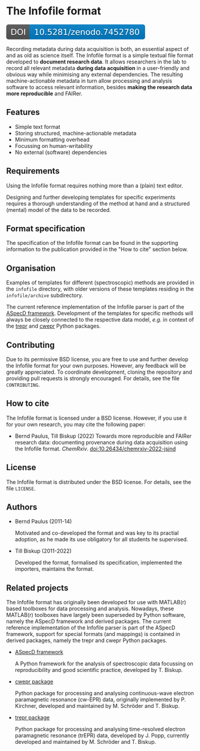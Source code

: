 # The Infofile format

[![DOI](zenodo.7452780.svg)](https://doi.org/10.5281/zenodo.7452780)

Recording metadata during data acquisition is both, an essential aspect of and as old as science itself. The Infofile format is a simple textual file format developed to **document research data**. It allows researchers in the lab to record all relevant metadata **during data acquisition** in a user-friendly and obvious way while minimising any external dependencies. The resulting machine-actionable metadata in turn allow processing and analysis software to access relevant information, besides **making the research data more reproducible** and FAIRer.

## Features

* Simple text format
* Storing structured, machine-actionable metadata
* Minimum formatting overhead
* Focussing on human-writability
* No external (software) dependencies


## Requirements

Using the Infofile format requires nothing more than a (plain) text editor.

Designing and further developing templates for specific experiments requires a thorough understanding of the method at hand and a structured (mental) model of the data to be recorded.


## Format specification

The specification of the Infofile format can be found in the supporting information to the publication provided in the "How to cite" section below.


## Organisation

Examples of templates for different (spectroscopic) methods are provided in the `infofile` directory, with older versions of these templates residing in the `infofile/archive` subdirectory. 

The current reference implementation of the Infofile parser is part of the [ASpecD framework](https://github.com/tillbiskup/aspecd). Development of the templates for specific methods will always be closely connected to the respective data model, *e.g.* in context of the [trepr](https://github.com/tillbiskup/trepr) and [cwepr](https://github.com/tillbiskup/cwepr) Python packages.



## Contributing

Due to its permissive BSD license, you are free to use and further develop the Infofile format for your own purposes. However, any feedback will be greatly appreciated. To coordinate development, cloning the repository and providing pull requests is strongly encouraged. For details, see the file `CONTRIBUTING`.


## How to cite

The Infofile format is licensed under a BSD license. However, if you use it for your own research, you may cite the following paper:

  * Bernd Paulus, Till Biskup (2022) Towards more reproducible and FAIRer research data: documenting provenance during data acquisition using the Infofile format. *ChemRxiv*. [doi:10.26434/chemrxiv-2022-jsjnd](https://doi.org/10.26434/chemrxiv-2022-jsjnd)


## License

The Infofile format is distributed under the BSD license. For details, see the file `LICENSE`.


## Authors

* Bernd Paulus (2011-14)

    Motivated and co-developed the format and was key to its practial adoption, as he made its use obligatory for all students he supervised.

* Till Biskup (2011-2022)

    Developed the format, formalised its specification, implemented the importers, maintains the format.


## Related projects

The Infofile format has originally been developed for use with MATLAB(r) based toolboxes for data processing and analysis. Nowadays, these MATLAB(r) toolboxes have largely been superseded by Python software, namely the ASpecD framework and derived packages. The current reference implementation of the Infofile parser is part of the ASpecD framework, support for special formats (and mappings) is contained in derived packages, namely the trepr and cwepr Python packages.

* [ASpecD framework](https://docs.aspecd.de/)

    A Python framework for the analysis of spectroscopic data focussing on reproducibility and good scientific practice, developed by T. Biskup.

* [cwepr package](https://docs.cwepr.de/)

    Python package for processing and analysing continuous-wave electron paramagnetic resonance (cw-EPR) data, originally implemented by P. Kirchner, developed and maintained by M. Schröder and T. Biskup.

* [trepr package](https://docs.trepr.de/)

    Python package for processing and analysing time-resolved electron paramagnetic resonance (trEPR) data, developed by J. Popp, currently developed and maintained by M. Schröder and T. Biskup.

